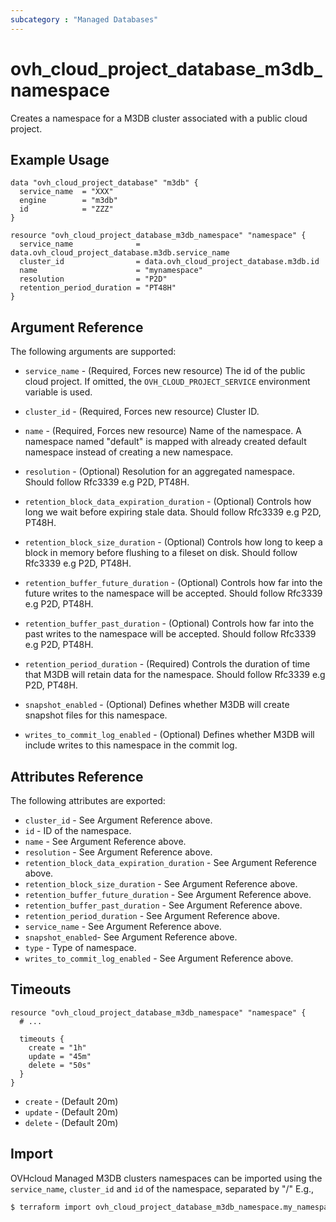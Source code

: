 ```yaml
---
subcategory : "Managed Databases"
---
```


# ovh_cloud_project_database_m3db_namespace

Creates a namespace for a M3DB cluster associated with a public cloud project.

## Example Usage

```hcl
data "ovh_cloud_project_database" "m3db" {
  service_name  = "XXX"
  engine        = "m3db"
  id            = "ZZZ"
}

resource "ovh_cloud_project_database_m3db_namespace" "namespace" {
  service_name              = data.ovh_cloud_project_database.m3db.service_name
  cluster_id                = data.ovh_cloud_project_database.m3db.id
  name                      = "mynamespace"
  resolution                = "P2D"
  retention_period_duration = "PT48H"
}
```

## Argument Reference

The following arguments are supported:

* `service_name` - (Required, Forces new resource) The id of the public cloud project. If omitted,
  the `OVH_CLOUD_PROJECT_SERVICE` environment variable is used.

* `cluster_id` - (Required, Forces new resource) Cluster ID.

* `name` - (Required, Forces new resource) Name of the namespace. A namespace named "default" is mapped with already created default namespace instead of creating a new namespace.

* `resolution` - (Optional) Resolution for an aggregated namespace. Should follow Rfc3339 e.g P2D, PT48H.

* `retention_block_data_expiration_duration` - (Optional) Controls how long we wait before expiring stale data. Should follow Rfc3339 e.g P2D, PT48H.

* `retention_block_size_duration` - (Optional) Controls how long to keep a block in memory before flushing to a fileset on disk. Should follow Rfc3339 e.g P2D, PT48H.

* `retention_buffer_future_duration` - (Optional) Controls how far into the future writes to the namespace will be accepted. Should follow Rfc3339 e.g P2D, PT48H.

* `retention_buffer_past_duration` - (Optional) Controls how far into the past writes to the namespace will be accepted. Should follow Rfc3339 e.g P2D, PT48H.

* `retention_period_duration` - (Required) Controls the duration of time that M3DB will retain data for the namespace. Should follow Rfc3339 e.g P2D, PT48H.

* `snapshot_enabled` - (Optional) Defines whether M3DB will create snapshot files for this namespace.

* `writes_to_commit_log_enabled` - (Optional) Defines whether M3DB will include writes to this namespace in the commit log.

## Attributes Reference

The following attributes are exported:

* `cluster_id` - See Argument Reference above.
* `id` - ID of the namespace.
* `name` - See Argument Reference above.
* `resolution` - See Argument Reference above.
* `retention_block_data_expiration_duration` - See Argument Reference above.
* `retention_block_size_duration` - See Argument Reference above.
* `retention_buffer_future_duration` - See Argument Reference above.
* `retention_buffer_past_duration` - See Argument Reference above.
* `retention_period_duration` - See Argument Reference above.
* `service_name` - See Argument Reference above.
* `snapshot_enabled`- See Argument Reference above.
* `type` - Type of namespace.
* `writes_to_commit_log_enabled` - See Argument Reference above.

## Timeouts

```hcl
resource "ovh_cloud_project_database_m3db_namespace" "namespace" {
  # ...

  timeouts {
    create = "1h"
    update = "45m"
    delete = "50s"
  }
}
```
* `create` - (Default 20m)
* `update` - (Default 20m)
* `delete` - (Default 20m)

## Import

OVHcloud Managed M3DB clusters namespaces can be imported using the `service_name`, `cluster_id` and `id` of the namespace, separated by "/" E.g.,

```bash
$ terraform import ovh_cloud_project_database_m3db_namespace.my_namespace service_name/cluster_id/id
```